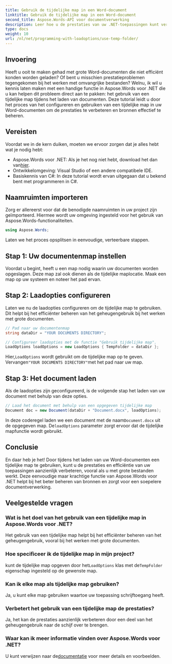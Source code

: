 ```yaml
---
title: Gebruik de tijdelijke map in een Word-document
linktitle: Gebruik de tijdelijke map in een Word-document
second_title: Aspose.Words-API voor documentverwerking
description: Leer hoe u de prestaties van uw .NET-toepassingen kunt verbeteren door een tijdelijke map te gebruiken tijdens het laden van Word-documenten met Aspose.Words.
type: docs
weight: 10
url: /nl/net/programming-with-loadoptions/use-temp-folder/
---
```

## Invoering

Heeft u ooit te maken gehad met grote Word-documenten die niet efficiënt konden worden geladen? Of bent u misschien prestatieproblemen tegengekomen bij het werken met omvangrijke bestanden? Welnu, ik wil u kennis laten maken met een handige functie in Aspose.Words voor .NET die u kan helpen dit probleem direct aan te pakken: het gebruik van een tijdelijke map tijdens het laden van documenten. Deze tutorial leidt u door het proces van het configureren en gebruiken van een tijdelijke map in uw Word-documenten om de prestaties te verbeteren en bronnen effectief te beheren.

## Vereisten

Voordat we in de kern duiken, moeten we ervoor zorgen dat je alles hebt wat je nodig hebt:

-  Aspose.Words voor .NET: Als je het nog niet hebt, download het dan van[hier](https://releases.aspose.com/words/net/).
- Ontwikkelomgeving: Visual Studio of een andere compatibele IDE.
- Basiskennis van C#: In deze tutorial wordt ervan uitgegaan dat u bekend bent met programmeren in C#.

## Naamruimten importeren

Zorg er allereerst voor dat de benodigde naamruimten in uw project zijn geïmporteerd. Hiermee wordt uw omgeving ingesteld voor het gebruik van Aspose.Words-functionaliteiten.

```csharp
using Aspose.Words;
```

Laten we het proces opsplitsen in eenvoudige, verteerbare stappen.

## Stap 1: Uw documentenmap instellen

Voordat u begint, heeft u een map nodig waarin uw documenten worden opgeslagen. Deze map zal ook dienen als de tijdelijke maplocatie. Maak een map op uw systeem en noteer het pad ervan.

## Stap 2: Laadopties configureren

Laten we nu de laadopties configureren om de tijdelijke map te gebruiken. Dit helpt bij het efficiënter beheren van het geheugengebruik bij het werken met grote documenten.

```csharp
// Pad naar uw documentenmap
string dataDir = "YOUR DOCUMENTS DIRECTORY";

// Configureer laadopties met de functie "Gebruik tijdelijke map".
LoadOptions loadOptions = new LoadOptions { TempFolder = dataDir };
```

 Hier,`LoadOptions` wordt gebruikt om de tijdelijke map op te geven. Vervangen`"YOUR DOCUMENTS DIRECTORY"`met het pad naar uw map.

## Stap 3: Het document laden

Als de laadopties zijn geconfigureerd, is de volgende stap het laden van uw document met behulp van deze opties.

```csharp
// Laad het document met behulp van een opgegeven tijdelijke map
Document doc = new Document(dataDir + "Document.docx", loadOptions);
```

 In deze coderegel laden we een document met de naam`Document.docx` uit de opgegeven map. De`loadOptions` parameter zorgt ervoor dat de tijdelijke mapfunctie wordt gebruikt.

## Conclusie

En daar heb je het! Door tijdens het laden van uw Word-documenten een tijdelijke map te gebruiken, kunt u de prestaties en efficiëntie van uw toepassingen aanzienlijk verbeteren, vooral als u met grote bestanden werkt. Deze eenvoudige maar krachtige functie van Aspose.Words voor .NET helpt bij het beter beheren van bronnen en zorgt voor een soepelere documentverwerking.

## Veelgestelde vragen

### Wat is het doel van het gebruik van een tijdelijke map in Aspose.Words voor .NET?
Het gebruik van een tijdelijke map helpt bij het efficiënter beheren van het geheugengebruik, vooral bij het werken met grote documenten.

### Hoe specificeer ik de tijdelijke map in mijn project?
 kunt de tijdelijke map opgeven door het`LoadOptions` klas met de`TempFolder` eigenschap ingesteld op de gewenste map.

### Kan ik elke map als tijdelijke map gebruiken?
Ja, u kunt elke map gebruiken waartoe uw toepassing schrijftoegang heeft.

### Verbetert het gebruik van een tijdelijke map de prestaties?
Ja, het kan de prestaties aanzienlijk verbeteren door een deel van het geheugengebruik naar de schijf over te brengen.

### Waar kan ik meer informatie vinden over Aspose.Words voor .NET?
 U kunt verwijzen naar de[documentatie](https://reference.aspose.com/words/net/) voor meer details en voorbeelden.